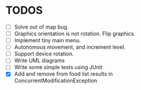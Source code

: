 TODOS
=====

- [ ] Solve out of map bug.
- [ ] Graphics orientation is not rotation. Flip graphics.
- [ ] Implement tiny main menu.
- [ ] Autonomous movement, and increment level.
- [ ] Support device rotation.
- [ ] Write UML diagrams
- [ ] Write some simple tests using JUnit
- [x] Add and remove from food list results in ConcurrentModificationException
